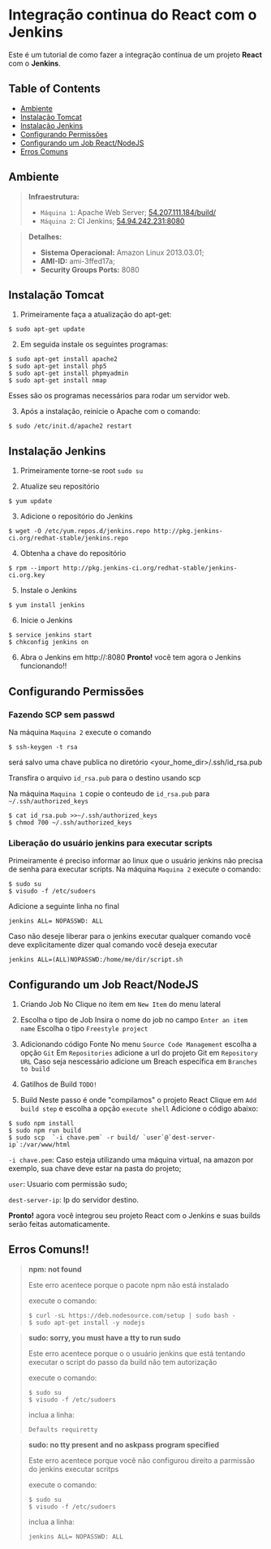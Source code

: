 # Integração continua do React com o Jenkins

Este é um tutorial de como fazer a integração contínua de um projeto **React** com o **Jenkins**.

## Table of Contents

- [Ambiente](#ambiente)
- [Instalação Tomcat](#instalação-tomcat)
- [Instalação Jenkins](#instalação-jenkins)
- [Configurando Permissões](#configurando-permissões)
- [Configurando um Job React/NodeJS](#configurando-um-job-reactnodejs)
- [Erros Comuns](#erros-comuns)


## Ambiente
> **Infraestrutura:**
> - `Máquina 1`: Apache Web Server; [54.207.111.184/build/](http://54.207.111.184/build/)
> - `Máquina 2`: CI Jenkins; [54.94.242.231:8080](http://54.94.242.231:8080)

> **Detalhes:**
> - **Sistema Operacional:** Amazon Linux 2013.03.01;
> - **AMI-ID:** ami-3ffed17a;
> - **Security Groups Ports:** 8080

## Instalação Tomcat
1. Primeiramente faça a atualização do apt-get: 
```shell
$ sudo apt-get update 
```

2. Em seguida instale os seguintes programas: 
```shell
$ sudo apt-get install apache2
$ sudo apt-get install php5
$ sudo apt-get install phpmyadmin
$ sudo apt-get install nmap 
```
     
Esses são os programas necessários para rodar um servidor web. 

3. Após a instalação, reinicie o Apache com o comando: 
```shell
$ sudo /etc/init.d/apache2 restart
```

## Instalação Jenkins

1. Primeiramente torne-se root `sudo su`

2. Atualize seu repositório
```shell
$ yum update
```

3. Adicione o repositório do Jenkins
```shell
$ wget -O /etc/yum.repos.d/jenkins.repo http://pkg.jenkins-ci.org/redhat-stable/jenkins.repo
```

4. Obtenha a chave do repositório
```shell
$ rpm --import http://pkg.jenkins-ci.org/redhat-stable/jenkins-ci.org.key
```

5. Instale o Jenkins
```shell
$ yum install jenkins
```

6. Inicie o Jenkins
```shell
$ service jenkins start
$ chkconfig jenkins on
```

6. Abra o Jenkins em http://<Server-IP>:8080
**Pronto!** você tem agora o Jenkins funcionando!!

## Configurando Permissões
### Fazendo SCP sem passwd
Na máquina `Maquina 2` execute o comando

```shell
$ ssh-keygen -t rsa
```
será salvo uma chave publica no diretório
<your_home_dir>/.ssh/id_rsa.pub

Transfira o arquivo `id_rsa.pub` para o destino usando scp

Na máquina `Maquina 1` copie o conteudo de `id_rsa.pub` para `~/.ssh/authorized_keys`

```shell
$ cat id_rsa.pub >>~/.ssh/authorized_keys
$ chmod 700 ~/.ssh/authorized_keys
```


### Liberação do usuário jenkins para executar scripts
Primeiramente é preciso informar ao linux que o usuário jenkins não precisa de senha para executar scripts. Na máquina `Maquina 2` execute o comando:

```shell
$ sudo su    
$ visudo -f /etc/sudoers
```
Adicione a seguinte linha no final

```shell
jenkins ALL= NOPASSWD: ALL
```

Caso não deseje liberar para o jenkins executar qualquer comando você deve explicitamente dizer qual comando você deseja executar

```shell
jenkins ALL=(ALL)NOPASSWD:/home/me/dir/script.sh
```

## Configurando um Job React/NodeJS

1. Criando Job
No Clique no item em `New Item` do menu lateral

2. Escolha o tipo de Job
Insira o nome do job no campo `Enter an item name`
Escolha o tipo `Freestyle project`

3. Adicionando código Fonte
No menu `Source Code Management` escolha a opção `Git`
Em `Repositories` adicione a url do projeto Git em `Repository URL`
Caso seja nescessário adicione um Breach específica em `Branches to build`

4. Gatilhos de Build
`TODO!`

5. Build
Neste passo é onde "compilamos" o projeto React
Clique em `Add build step` e escolha a opção `execute shell`
Adicione o código abaixo:

```shell
$ sudo npm install
$ sudo npm run build
$ sudo scp  `-i chave.pem` -r build/ `user`@`dest-server-ip`:/var/www/html
```
`-i chave.pem`: Caso esteja utilizando uma máquina virtual, na amazon por exemplo, sua chave deve estar na pasta do projeto;

`user`: Usuario com permissão sudo;

`dest-server-ip`: Ip do servidor destino.

**Pronto!** agora você integrou seu projeto React com o Jenkins e suas builds serão feitas automaticamente.

## Erros Comuns!!

> **npm: not found**
>
> Este erro acentece porque o pacote npm não está instalado
>
> execute o comando:
> ```shell
> $ curl -sL https://deb.nodesource.com/setup | sudo bash -
> $ sudo apt-get install -y nodejs
> ```

> **sudo: sorry, you must have a tty to run sudo**
>
> Este erro acentece porque o o usuário jenkins que está tentando executar o script do passo da build não tem autorização
>
> execute o comando:
> ```shell
> $ sudo su 
> $ visudo -f /etc/sudoers
> ```
> inclua a linha:
> ```shell
> Defaults requiretty
> ```

> **sudo: no tty present and no askpass program specified**
>
> Este erro acentece porque você não configurou direito a parmissão do jenkins executar scritps
>
> execute o comando:
> ```shell
> $ sudo su 
> $ visudo -f /etc/sudoers
> ```
> inclua a linha:
> ```shell
> jenkins ALL= NOPASSWD: ALL
> ```

















